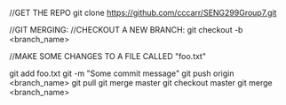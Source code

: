 //GET THE REPO
git clone https://github.com/cccarr/SENG299Group7.git

//GIT MERGING:
//CHECKOUT A NEW BRANCH:
git checkout -b <branch_name>

//MAKE SOME CHANGES TO A FILE CALLED "foo.txt"

git add foo.txt
git -m "Some commit message"
git push origin <branch_name>
git pull
git merge master
git checkout master
git merge <branch_name>
